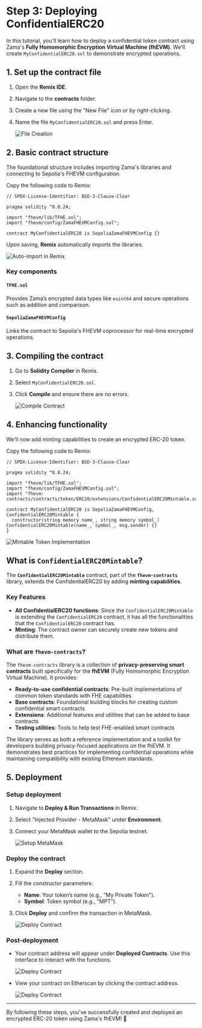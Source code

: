 # Step 3: Deploying **ConfidentialERC20**

In this tutorial, you'll learn how to deploy a confidential token contract using Zama's **Fully Homomorphic Encryption Virtual Machine (fhEVM)**. We'll create `MyConfidentialERC20.sol` to demonstrate encrypted operations.

## 1. **Set up the contract file**

1. Open the **Remix IDE**.
2. Navigate to the **contracts** folder.
3. Create a new file using the "New File" icon or by right-clicking.
4. Name the file `MyConfidentialERC20.sol` and press Enter.

   ![File Creation](https://colony-recorder.s3.amazonaws.com/files/2025-01-16/506d526f-7e88-4aae-aaa5-92176b03ccf8/stack_animation.webp)

## 2. **Basic contract structure**

The foundational structure includes importing Zama's libraries and connecting to Sepolia's FHEVM configuration.

Copy the following code to Remix:

```solidity
// SPDX-License-Identifier: BSD-3-Clause-Clear

pragma solidity ^0.8.24;

import "fhevm/lib/TFHE.sol";
import "fhevm/config/ZamaFHEVMConfig.sol";

contract MyConfidentialERC20 is SepoliaZamaFHEVMConfig {}
```

Upon saving, **Remix** automatically imports the libraries.

![Auto-import in Remix](https://ajeuwbhvhr.cloudimg.io/colony-recorder.s3.amazonaws.com/files/2025-01-16/98f850d2-b303-4ba7-89e8-9db3fba9773c/ascreenshot.jpeg)

### **Key components**

#### **`TFHE.sol`**

Provides Zama’s encrypted data types like `euint64` and secure operations such as addition and comparison.

#### **`SepoliaZamaFHEVMConfig`**

Links the contract to Sepolia's FHEVM coprocessor for real-time encrypted operations.

## 3. **Compiling the contract**

1. Go to **Solidity Compiler** in Remix.
2. Select `MyConfidentialERC20.sol`.
3. Click **Compile** and ensure there are no errors.

   ![Compile Contract](https://colony-recorder.s3.amazonaws.com/files/2025-01-16/a4776697-ea82-4094-8e36-95f377b271d3/stack_animation.webp)

## 4. **Enhancing functionality**

We’ll now add minting capabilities to create an encrypted ERC-20 token.

Copy the following code to Remix:

```solidity
// SPDX-License-Identifier: BSD-3-Clause-Clear

pragma solidity ^0.8.24;

import "fhevm/lib/TFHE.sol";
import "fhevm/config/ZamaFHEVMConfig.sol";
import "fhevm-contracts/contracts/token/ERC20/extensions/ConfidentialERC20Mintable.sol";

contract MyConfidentialERC20 is SepoliaZamaFHEVMConfig, ConfidentialERC20Mintable {
  constructor(string memory name_, string memory symbol_) ConfidentialERC20Mintable(name_, symbol_, msg.sender) {}
}
```

![Mintable Token Implementation](https://ajeuwbhvhr.cloudimg.io/colony-recorder.s3.amazonaws.com/files/2025-01-16/1aba4b08-182d-40df-b2da-dfa9a51ffd29/ascreenshot.jpeg)

## What is `ConfidentialERC20Mintable`?

The **`ConfidentialERC20Mintable`** contract, part of the **`fhevm-contracts`** library, extends the ConfidentialERC20 by adding **minting capabilities**.

### **Key Features**

- **All ConfidentialERC20 functions**: Since the `ConfidentialERC20Mintable` is extending the `ConfidentialERC20` contract, it has all the functionalities that the `ConfidentialERC20` contract has.
- **Minting**: The contract owner can securely create new tokens and distribute them.

### What are `fhevm-contracts`?

The `fhevm-contracts` library is a collection of **privacy-preserving smart contracts** built specifically for the **fhEVM** (Fully Homomorphic Encryption Virtual Machine). It provides:

- **Ready-to-use confidential contracts**: Pre-built implementations of common token standards with FHE capabilities
- **Base contracts**: Foundational building blocks for creating custom confidential smart contracts
- **Extensions**: Additional features and utilities that can be added to base contracts
- **Testing utilities**: Tools to help test FHE-enabled smart contracts

The library serves as both a reference implementation and a toolkit for developers building privacy-focused applications on the fhEVM. It demonstrates best practices for implementing confidential operations while maintaining compatibility with existing Ethereum standards.

## 5. **Deployment**

### **Setup deployment**

1. Navigate to **Deploy & Run Transactions** in Remix.
2. Select "Injected Provider - MetaMask" under **Environment**.
3. Connect your MetaMask wallet to the Sepolia testnet.

   ![Setup MetaMask](https://colony-recorder.s3.amazonaws.com/files/2025-01-16/6bbcfe82-5db4-4a6a-b58e-c21c7e0a5034/stack_animation.webp)

### **Deploy the contract**

1. Expand the **Deploy** section.
2. Fill the constructor parameters:
   - **Name**: Your token’s name (e.g., "My Private Token").
   - **Symbol**: Token symbol (e.g., "MPT").
3. Click **Deploy** and confirm the transaction in MetaMask.

   ![Deploy Contract](https://colony-recorder.s3.amazonaws.com/files/2025-01-16/ad5f896e-a394-449e-bd6f-be37fff251a6/stack_animation.webp)

### **Post-deployment**

- Your contract address will appear under **Deployed Contracts**. Use this interface to interact with the functions.

  ![Deploy Contract](https://ajeuwbhvhr.cloudimg.io/colony-recorder.s3.amazonaws.com/files/2025-01-16/3685296f-0a0a-46bd-9c2f-4cb9320e47d3/ascreenshot.jpeg?tl_px=0,752&br_px=1719,1714&force_format=jpeg&q=100&width=1120.0&wat=1&wat_opacity=1&wat_gravity=northwest&wat_url=https://colony-recorder.s3.amazonaws.com/images/watermarks/FB923C_standard.png&wat_pad=66,466)

- View your contract on Etherscan by clicking the contract address.

  ![Deploy Contract](https://ajeuwbhvhr.cloudimg.io/colony-recorder.s3.amazonaws.com/files/2025-01-16/bb6ad6b9-f166-4fc1-9358-15363592ad46/ascreenshot.jpeg?tl_px=64,752&br_px=1784,1714&force_format=jpeg&q=100&width=1120.0&wat=1&wat_opacity=1&wat_gravity=northwest&wat_url=https://colony-recorder.s3.amazonaws.com/images/watermarks/FB923C_standard.png&wat_pad=524,392)

---

By following these steps, you’ve successfully created and deployed an encrypted ERC-20 token using Zama's fhEVM! 🎉
